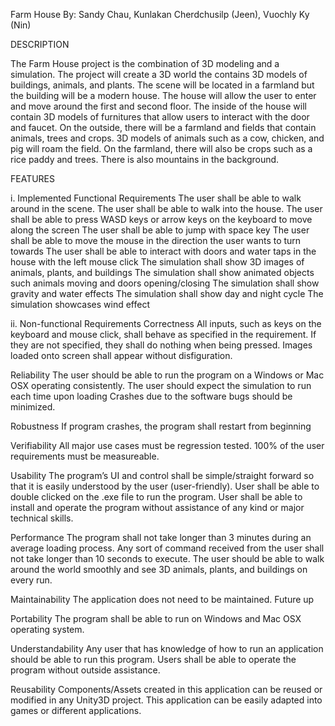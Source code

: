 Farm House
By: Sandy Chau, Kunlakan Cherdchusilp (Jeen), Vuochly Ky (Nin)

DESCRIPTION

The Farm House project is the combination of 3D modeling and a simulation. The project will create a 3D world the contains 3D models of buildings, animals, and plants. The scene will be located in a farmland but the building will be a modern house. The house will allow the user to enter and move around the first and second floor. The inside of the house will contain 3D models of furnitures that allow users to interact with the door and faucet. 
On the outside, there will be a farmland and fields that contain animals, trees and crops. 3D models of animals such as a cow, chicken, and pig will roam the field. On the farmland, there will also be crops such as a rice paddy and trees. There is also mountains in the background.


FEATURES

i. Implemented Functional Requirements
The user shall be able to walk around in the scene.
The user shall be able to walk into the house.
The user shall be able to press WASD keys or arrow keys on the keyboard to move along the screen
The user shall be able to jump with space key
The user shall be able to move the mouse in the direction the user wants to turn towards
The user shall be able to interact with doors and water taps in the house with the left mouse click
The simulation shall show 3D images of animals, plants, and buildings
The simulation shall show animated objects such animals moving and doors opening/closing
The simulation shall show gravity and water effects
The simulation shall show day and night cycle
The simulation showcases wind effect 

ii. Non-functional Requirements
Correctness
All inputs, such as keys on the keyboard and mouse click, shall behave as specified in the requirement. If they are not specified, they shall do nothing when being pressed.
Images loaded onto screen shall appear without disfiguration. 

Reliability
The user should be able to run the program on a Windows or Mac OSX operating consistently. 
The user should expect the simulation to run each time upon loading
Crashes due to the software bugs should be minimized.

Robustness
If program crashes, the program shall restart from beginning

Verifiability
All major use cases must be regression tested.
100% of the user requirements must be measureable.

Usability
The program’s UI and control shall be simple/straight forward so that it is easily understood by the user (user-friendly).
User shall be able to double clicked on the .exe file to run the program.
User shall be able to install and operate the program without assistance of any kind or major technical skills.

Performance
The program shall not take longer than 3 minutes during an average loading process.
Any sort of command received from the user shall not take longer than 10 seconds to execute.
The user should be able to walk around the world smoothly and see 3D animals, plants, and buildings on every run.

Maintainability
The application does not need to be maintained. Future up

Portability
The program shall be able to run on Windows and Mac OSX operating system.

Understandability
Any user that has knowledge of how to run an application should be able to run this program.
Users shall be able to operate the program without outside assistance.  

Reusability
Components/Assets created in this application can be reused or modified in any Unity3D project.
This application can be easily adapted into games or different applications.
